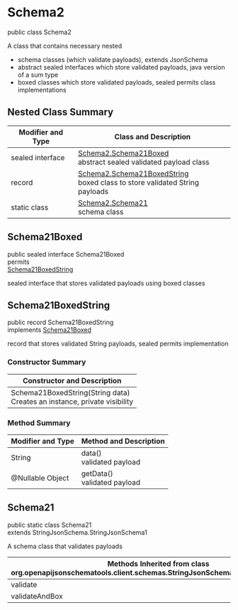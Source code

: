 # Schema2
public class Schema2<br>

A class that contains necessary nested
- schema classes (which validate payloads), extends JsonSchema
- abstract sealed interfaces which store validated payloads, java version of a sum type
- boxed classes which store validated payloads, sealed permits class implementations

## Nested Class Summary
| Modifier and Type | Class and Description |
| ----------------- | ---------------------- |
| sealed interface | [Schema2.Schema21Boxed](#schema21boxed)<br> abstract sealed validated payload class |
| record | [Schema2.Schema21BoxedString](#schema21boxedstring)<br> boxed class to store validated String payloads |
| static class | [Schema2.Schema21](#schema21)<br> schema class |

## Schema21Boxed
public sealed interface Schema21Boxed<br>
permits<br>
[Schema21BoxedString](#schema21boxedstring)

sealed interface that stores validated payloads using boxed classes

## Schema21BoxedString
public record Schema21BoxedString<br>
implements [Schema21Boxed](#schema21boxed)

record that stores validated String payloads, sealed permits implementation

### Constructor Summary
| Constructor and Description |
| --------------------------- |
| Schema21BoxedString(String data)<br>Creates an instance, private visibility |

### Method Summary
| Modifier and Type | Method and Description |
| ----------------- | ---------------------- |
| String | data()<br>validated payload |
| @Nullable Object | getData()<br>validated payload |

## Schema21
public static class Schema21<br>
extends StringJsonSchema.StringJsonSchema1

A schema class that validates payloads

| Methods Inherited from class org.openapijsonschematools.client.schemas.StringJsonSchema.StringJsonSchema1 |
| ------------------------------------------------------------------ |
| validate                                                           |
| validateAndBox                                                     |

